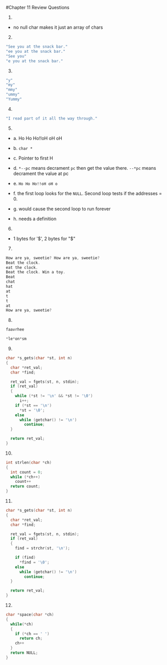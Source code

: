 #Chapter 11 Review Questions

1.

- no null char makes it just an array of chars

2.

```c
"See you at the snack bar."
"ee you at the snack bar."
"See you"
"e you at the snack bar."
```

3.

```c
"y"
"my"
"mmy"
"ummy"
"Yummy"
```

4.

```c
"I read part of it all the way through."
```

5.

- a. Ho Ho Ho!!oH oH oH

- b. `char *`

- c. Pointer to first H

- d. `*--pc` means decrament `pc` then get the value there. `--*pc` means decrament the value at pc

- e. `Ho Ho Ho!!oH oH o`

- f. the first loop looks for the `NULL`. Second loop tests if the addresses = 0.

- g. would cause the second loop to run forever

- h. needs a definition

6.

- 1 bytes for '$', 2 bytes for "$"

7.

```c
How are ya, sweetie? How are ya, sweetie?
Beat the clock.
eat the clock.
Beat the clock. Win a toy.
Beat
chat
hat
at
t
t
at
How are ya, sweetie?
```

8.

```c
faavrhee

*le*on*sm
```

9.

```c
char *s_gets(char *st, int n)
{
  char *ret_val;
  char *find;

  ret_val = fgets(st, n, stdin);
  if (ret_val)
  {
    while (*st != '\n' && *st != '\0')
      i++;
    if (*st == '\n')
      *st = '\0';
    else
      while (getchar() != '\n')
        continue;
  }

  return ret_val;
}
```

10.

```c
int strlen(char *ch)
{
  int count = 0;
  while (*ch++)
    count++
  return count;
}
```

11.

```c
char *s_gets(char *st, int n)
{
  char *ret_val;
  char *find;

  ret_val = fgets(st, n, stdin);
  if (ret_val)
  {
    find = strchr(st, '\n');

    if (find)
      *find = '\0';
    else
      while (getchar() != '\n')
        continue;
  }

  return ret_val;
}
```

12.

```c
char *space(char *ch)
{
  while(*ch)
  {
    if (*ch == ' ')
      return ch;
    ch++
  }
  return NULL;
}
```
